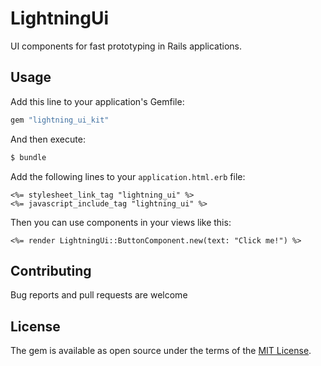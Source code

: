 # LightningUi
UI components for fast prototyping in Rails applications.

## Usage

Add this line to your application's Gemfile:

```ruby
gem "lightning_ui_kit"
```

And then execute:
```bash
$ bundle
```

Add the following lines to your `application.html.erb` file:
```erb
<%= stylesheet_link_tag "lightning_ui" %>
<%= javascript_include_tag "lightning_ui" %>
```

Then you can use components in your views like this:

```erb
<%= render LightningUi::ButtonComponent.new(text: "Click me!") %>
```

## Contributing
Bug reports and pull requests are welcome

## License
The gem is available as open source under the terms of the [MIT License](https://opensource.org/licenses/MIT).

